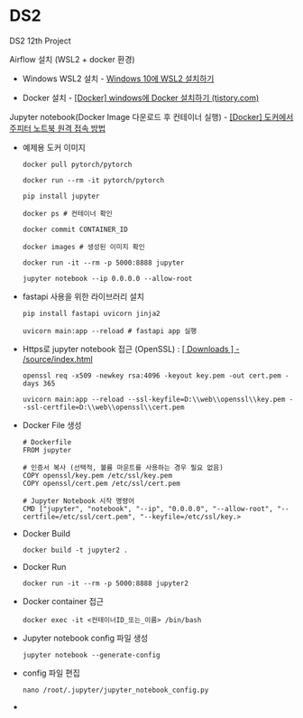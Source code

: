 # DS2

DS2 12th Project

Airflow 설치 (WSL2 + docker 환경)

- Windows WSL2 설치 - [Windows 10에 WSL2 설치하기](https://hkim-data.tistory.com/17)

- Docker 설치 - [[Docker] windows에 Docker 설치하기 (tistory.com)](https://hkim-data.tistory.com/16)

Jupyter notebook(Docker Image 다운로드 후 컨테이너 실행) - [[Docker] 도커에서 주피터 노트북 원격 접속 방법](https://yeko90.tistory.com/entry/how-to-run-jupyter-docker)

- 예제용 도커 이미지
  
  ```
  docker pull pytorch/pytorch
  
  docker run --rm -it pytorch/pytorch
  
  pip install jupyter
  
  docker ps # 컨테이너 확인 
  
  docker commit CONTAINER_ID
  
  docker images # 생성된 이미지 확인
  
  docker run -it --rm -p 5000:8888 jupyter
  
  jupyter notebook --ip 0.0.0.0 --allow-root
  ```

- fastapi 사용을 위한 라이브러리 설치
  
  ```
  pip install fastapi uvicorn jinja2
  
  uvicorn main:app --reload # fastapi app 실행
  ```

- Https로 jupyter notebook 접근 (OpenSSL) : [[ Downloads ] - /source/index.html](https://www.openssl.org/source/)
  
  ```
  openssl req -x509 -newkey rsa:4096 -keyout key.pem -out cert.pem -days 365
  
  uvicorn main:app --reload --ssl-keyfile=D:\\web\\openssl\\key.pem --ssl-certfile=D:\\web\\openssl\\cert.pem
  ```

- Docker File 생성
  
  ```
  # Dockerfile
  FROM jupyter
  
  # 인증서 복사 (선택적, 볼륨 마운트를 사용하는 경우 필요 없음)
  COPY openssl/key.pem /etc/ssl/key.pem
  COPY openssl/cert.pem /etc/ssl/cert.pem
  
  # Jupyter Notebook 시작 명령어
  CMD ["jupyter", "notebook", "--ip", "0.0.0.0", "--allow-root", "--certfile=/etc/ssl/cert.pem", "--keyfile=/etc/ssl/key.>
  ```

- Docker Build
  
  ```
  docker build -t jupyter2 .
  ```

- Docker Run
  
  ```
  docker run -it --rm -p 5000:8888 jupyter2
  ```

- Docker container 접근
  
  ```
  docker exec -it <컨테이너ID_또는_이름> /bin/bash
  ```

- Jupyter notebook config 파일 생성
  
  ```
  jupyter notebook --generate-config
  ```

- config 파일 편집
  
  ```
  nano /root/.jupyter/jupyter_notebook_config.py
  ```

- 
